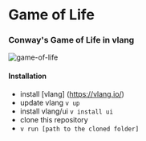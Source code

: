 # Game of Life
### Conway's Game of Life in vlang
![game-of-life](https://user-images.githubusercontent.com/76533424/106161238-05293d00-6187-11eb-9637-22064562e2cf.png)
#### Installation
- install [vlang] (https://vlang.io/)
- update vlang ```v up```
- install vlang/ui ```v install ui```
- clone this repository
- ```v run [path to the cloned folder] ```
